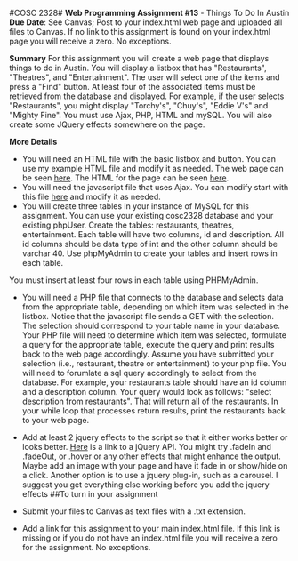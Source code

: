 #COSC 2328#
__Web Programming Assignment #13__ - Things To Do In Austin
__Due Date__: See Canvas; Post to your index.html web page and uploaded all files to Canvas. If no link to this assignment is found on your index.html page you will receive a zero. No exceptions.

__Summary__ For this assignment you will create a web page that displays things to do in Austin. You will display a listbox that has "Restaurants", "Theatres", and "Entertainment". The user will select one of the items and press a "Find" button. At least four of the associated items must be retrieved from the database and displayed. For example, if the user selects "Restaurants", you might display "Torchy's", "Chuy's", "Eddie V's" and "Mighty Fine". You must use Ajax, PHP, HTML and mySQL. You will also create some JQuery effects somewhere on the page.

__More Details__

- You will need an HTML file with the basic listbox and button. You can use my example HTML file and modify it as needed. 
The web page can be seen [here](http://www.jbryan2.create.stedwards.edu/cosc2328/asg13answer.html). 
The HTML for the page can be seen [here](http://www.jbryan2.create.stedwards.edu/cosc2328/asg13answer.html.txt).
- You will need the javascript file that uses Ajax. 
You can modify start with this file [here](http://www.jbryan2.create.stedwards.edu/cosc2328/js/asg13answer.js) and modify it as needed.
- You will create three tables in your instance of MySQL for this assignment. You can use your existing cosc2328 database and your existing phpUser. Create the tables: restaurants, theatres, entertainment. Each table will have two columns, id and description. All id columns should be data type of int and the other column should be varchar 40.
Use phpMyAdmin to create your tables and insert rows in each table.

You must insert at least four rows in each table using PHPMyAdmin.

- You will need a PHP file that connects to the database and selects data from the appropriate table, depending on which item was selected in the listbox. Notice that the javascript file sends a GET with the selection. The selection should correspond to your table name in your database. Your PHP file will need to determine which item was selected, formulate a query for the appropriate table, execute the query and print results back to the web page accordingly.
Assume you have submitted your selection (i.e., restaurant, theatre or entertainment) to your php file. You will need to forumlate a sql query accordingly to select from the database. For example, your restaurants table should have an id column and a description column. Your query would look as follows: "select description from restaurants". That will return all of the restaurants. In your while loop that processes return results, print the restaurants back to your web page.

- Add at least 2 jquery effects to the script so that it either works better or looks better. [Here](https://www.w3schools.com/jquery/jquery_ref_effects.asp) is a link to a jQuery API. You might try .fadeIn and .fadeOut, or .hover or any other effects that might enhance the output. Maybe add an image with your page and have it fade in or show/hide on a click. Another option is to use a jquery plug-in, such as a carousel. I suggest you get everything else working before you add the jquery effects
##To turn in your assignment
- Submit your files to Canvas as text files with a .txt extension.
- Add a link for this assignment to your main index.html file. If this link is missing or if you do not have an index.html file you will receive a zero for the assignment. No exceptions.
